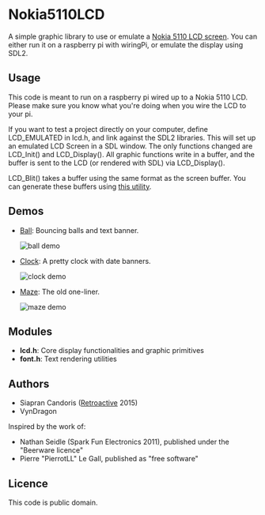 # Nokia5110LCD

A simple graphic library to use or emulate a [Nokia 5110 LCD screen](http://www.sparkfun.com/products/10168).
You can either run it on a raspberry pi with wiringPi, or emulate the display using SDL2.

## Usage

This code is meant to run on a raspberry pi wired up to a Nokia 5110 LCD. Please make sure you know what you're doing when you wire the LCD to your pi.

If you want to test a project directly on your computer, define LCD\_EMULATED in lcd.h, and link against the SDL2 libraries. This will set up an emulated LCD Screen in a SDL window. The only functions changed are LCD\_Init() and LCD_Display(). All graphic functions write in a buffer, and the buffer is sent to the LCD (or rendered with SDL) via LCD\_Display().

LCD\_Blit() takes a buffer using the same format as the screen buffer. You can generate these buffers using [this utility](https://github.com/Siapran/Nokia5110LCD-Image-Encoder).

## Demos

* [Ball](examples/ball.c): Bouncing balls and text banner.
  
  ![ball demo](https://dl.dropboxusercontent.com/u/40487730/Pictures/gif/lcd.gif)

* [Clock](examples/clock.c): A pretty clock with date banners.

  ![clock demo](https://dl.dropboxusercontent.com/u/40487730/Pictures/gif/lcd_clock.gif)

* [Maze](examples/maze.c): The old one-liner.

  ![maze demo](https://dl.dropboxusercontent.com/u/40487730/Pictures/gif/lcd_maze.gif)

## Modules

* **lcd.h**: Core display functionalities and graphic primitives
* **font.h**: Text rendering utilities

## Authors

* Siapran Candoris ([Retroactive](http://retroactive.me/) 2015)
* VynDragon

Inspired by the work of:

* Nathan Seidle (Spark Fun Electronics 2011), published under the "Beerware licence"
* Pierre "PierrotLL" Le Gall, published as "free software"

## Licence

This code is public domain.
